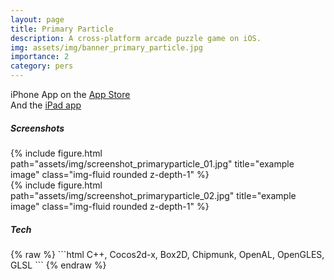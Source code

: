 ```yaml
---
layout: page
title: Primary Particle
description: A cross-platform arcade puzzle game on iOS.
img: assets/img/banner_primary_particle.jpg
importance: 2
category: pers
---
```

iPhone App on the <a href="https://apps.apple.com/us/app/primary-particle/id886683283?platform=iphone" target="_blank">App Store</a><br>
And the <a href="https://apps.apple.com/us/app/primary-particle/id886683283?platform=ipad" target="_blank">iPad app</a>

<h5>Screenshots</h5>
<div class="row">
    <div class="col-sm mt-3 mt-md-0">
        {% include figure.html path="assets/img/screenshot_primaryparticle_01.jpg" title="example image" class="img-fluid rounded z-depth-1" %}
    </div>
    <div class="col-sm mt-3 mt-md-0">
        {% include figure.html path="assets/img/screenshot_primaryparticle_02.jpg" title="example image" class="img-fluid rounded z-depth-1" %}
    </div>
</div>
<h5>Tech</h5>
{% raw %}
```html
C++, Cocos2d-x, Box2D, Chipmunk, OpenAL, OpenGLES, GLSL
```
{% endraw %}